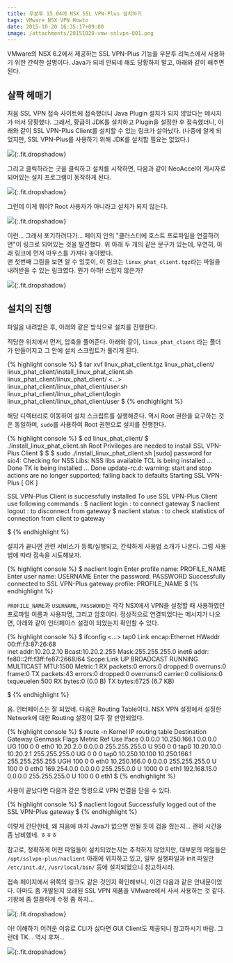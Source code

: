 ```yaml
---
title: 우분투 15.04에 NSX SSL VPN-Plus 설치하기
tags: VMware NSX VPN Howto
date: 2015-10-20 16:35:17+09:00
image: /attachments/20151020-vmw-sslvpn-001.png
---
```

VMware의 NSX 6.2에서 제공하는 SSL VPN-Plus 기능을 우분투 리눅스에서
사용하기 위한 간략한 설명이다. Java가 되네 안되네 해도 당황하지 말고,
아래와 같이 해주면 된다.

## 살짝 헤매기

처음 SSL VPN 접속 사이트에 접속했더니 Java Plugin 설치가 되지 않았다는
메시지가 떠서 당황했다. 그래서, 황급히 JDK를 설치하고 Plugin을 설정한
후 접속했더니, 아래와 같이 SSL VPN-Plus Client를 설치할 수 있는 링크가
살아났다. (나중에 알게 되었지만, SSL VPN-Plus를 사용하기 위해 JDK를
설치할 필요는 없었다.)

![](/attachments/20151020-vmw-sslvpn-101.png){:.fit.dropshadow}

그리고 클릭하라는 곳을 클릭하고 설치를 시작하면, 다음과 같이 NeoAccel이
게시자로 되어있는 설치 프로그램이 동작하게 된다.

![](/attachments/20151020-vmw-sslvpn-102.png){:.fit.dropshadow}

그런데 이게 뭐야? Root 사용자가 아니라고 설치가 되지 않는다.

![](/attachments/20151020-vmw-sslvpn-103.png){:.fit.dropshadow}

이런... 그래서 포기하려다가... 페이지 안의 "클러스터에 호스트 프로파일을
연결하려면"이 링크로 되어있는 것을 발견했다. 위 아래 두 개의 같은 문구가
있는데, 우연히, 아래 링크에 먼저 마우스를 가져다 놓아봤다.  
맨 첫번째 그림을 보면 알 수 있듯이, 이 링크는 `linux_phat_client.tgz`라는
파일을 내려받을 수 있는 링크였다. 뭔가 아하! 스럽지 않은가?

![](/attachments/20151020-vmw-sslvpn-104.png){:.fit.dropshadow}

## 설치의 진행

파일을 내려받은 후, 아래와 같은 방식으로 설치를 진행한다.

적당한 위치에서 먼저, 압축을 풀어준다. 아래와 같이, `linux_phat_client`
라는 폴더가 만들어지고 그 안에 설치 스크립트가 풀리게 된다.

{% highlight console %}
$ tar xvf linux_phat_client.tgz 
linux_phat_client/
linux_phat_client/install_linux_phat_client.sh
linux_phat_client/linux_phat_client/
<...>
linux_phat_client/linux_phat_client/user.sh
linux_phat_client/linux_phat_client/login
linux_phat_client/linux_phat_client/user
$ 
{% endhighlight %}

해당 디렉터리로 이동하여 설치 스크립트를 실행해준다. 역시 Root 권한을
요구하는 것은 동일하며, `sudo`를 사용하여 Root 권한으로 설치를 진행한다.

{% highlight console %}
$ cd linux_phat_client/
$ ./install_linux_phat_client.sh 
Root Privileges are needed to install SSL VPN-Plus Client
$ 
$ 
$ sudo ./install_linux_phat_client.sh 
[sudo] password for sio4: 
Checking for NSS Libs: NSS libs available
TCL is being installed ... Done
TK is being installed ... Done
update-rc.d: warning: start and stop actions are no longer supported; falling back to defaults
Starting SSL VPN-Plus			 [   OK   ] 

 
SSL VPN-Plus Client is successfully installed
To use SSL VPN-Plus Client use following commands :
    $ naclient login  : to connect gateway
    $ naclient logout : to disconnect from gateway
    $ naclient status : to check statistics of connection from client to gateway

$ 
{% endhighlight %}

설치가 끝나면 관련 서비스가 등록/실행되고, 간략하게 사용법 소개가 나온다.
그럼 사용법에 따라 접속을 시도해보자.

{% highlight console %}
$ naclient login
Enter profile name: PROFILE_NAME
Enter user name: USERNAME
Enter the password: PASSWORD
Successfully connected to SSL VPN-Plus gateway profile: PROFILE_NAME
$ 
{% endhighlight %}

`PROFILE_NAME`과 `USERNAME`, `PASSWORD`는 각각 NSX에서 VPN을 설정할 때
사용하였던 프로파일 이름과 사용자명, 그리고 암호이다.
정상적으로 연결되었다는 메시지가 나오면, 아래와 같이 인터페이스 설정이
되었는지 확인할 수 있다.

{% highlight console %}
$ ifconfig
<...>
tap0      Link encap:Ethernet  HWaddr 00:ff:f3:87:26:68  
          inet addr:10.20.2.10  Bcast:10.20.2.255  Mask:255.255.255.0
          inet6 addr: fe80::2ff:f3ff:fe87:2668/64 Scope:Link
          UP BROADCAST RUNNING MULTICAST  MTU:1500  Metric:1
          RX packets:0 errors:0 dropped:0 overruns:0 frame:0
          TX packets:43 errors:0 dropped:0 overruns:0 carrier:0
          collisions:0 txqueuelen:500 
          RX bytes:0 (0.0 B)  TX bytes:6725 (6.7 KB)

$
{% endhighlight %}

음. 인터페이스는 잘 되었네. 다음은 Routing Table이다. NSX VPN 설정에서
설정한 Network에 대한 Routing 설정이 모두 잘 반영되었다.

{% highlight console %}
$ route -n
Kernel IP routing table
Destination     Gateway         Genmask         Flags Metric Ref    Use Iface
0.0.0.0         10.250.166.1    0.0.0.0         UG    100    0        0 eth0
10.20.2.0       0.0.0.0         255.255.255.0   U     950    0        0 tap0
10.20.10.0      10.20.2.1       255.255.255.0   UG    0      0        0 tap0
10.250.10.100   10.250.166.1    255.255.255.255 UGH   100    0        0 eth0
10.250.166.0    0.0.0.0         255.255.255.0   U     100    0        0 eth0
169.254.0.0     0.0.0.0         255.255.0.0     U     1000   0        0 eth1
192.168.15.0    0.0.0.0         255.255.255.0   U     100    0        0 eth1
$ 
{% endhighlight %}

사용이 끝났다면 다음과 같은 명령으로 VPN 연결을 닫을 수 있다.

{% highlight console %}
$ naclient logout
Successfully logged out of the SSL VPN-Plus gateway
$ 
{% endhighlight %}

이렇게 간단한데, 왜 처음에 마치 Java가 없으면 안될 듯이 겁을 줬는지...
괜히 시간을 좀 낭비했네. ㅎㅎㅎ

참고로, 정확하게 어떤 파일들이 설치되었는지는 추적하지 않았지만, 대부분의
파일들은 `/opt/sslvpn-plus/naclient` 아래에 위치하고 있고, 일부 실행파일과
init 파일만 `/etc/init.d/`, `/usr/local/bin/` 등에 설치되었으니 참고하시라.

접속 페이지에서 위쪽의 링크도 같은 것인지 확인해보니, 이건 다음과 같은
안내문이었다. 아마도 좀 개발된지 오래된 SSL VPN 제품을 VMware에서 사서
사용하는 것 같다. 기왕에 좀 깔끔하게 수정 좀 하지...

![](/attachments/20151020-vmw-sslvpn-105.png){:.fit.dropshadow}

아! 이해하기 어려운 이유로 CLI가 싫다면 GUI Client도 제공되니 참고하시기
바람. 그런데 TK... 역시 후져...

![](/attachments/20151020-vmw-sslvpn-200.png){:.fit.dropshadow}



